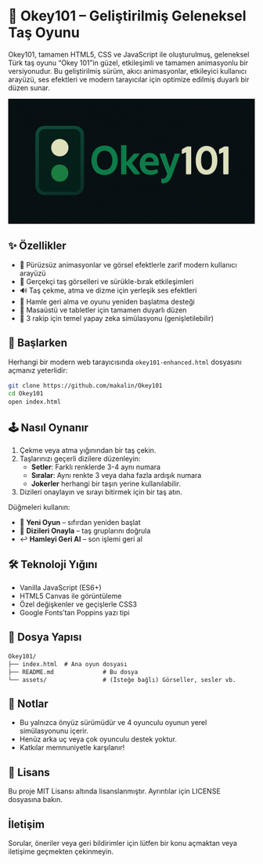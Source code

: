 # 🎲 Okey101 – Geliştirilmiş Geleneksel Taş Oyunu

Okey101, tamamen HTML5, CSS ve JavaScript ile oluşturulmuş, geleneksel Türk taş oyunu “Okey 101”in güzel, etkileşimli ve tamamen animasyonlu bir versiyonudur. Bu geliştirilmiş sürüm, akıcı animasyonlar, etkileyici kullanıcı arayüzü, ses efektleri ve modern tarayıcılar için optimize edilmiş duyarlı bir düzen sunar.

![Okey101 Logosu](okey_logo.png)

## ✨ Özellikler

- 🎨 Pürüzsüz animasyonlar ve görsel efektlerle zarif modern kullanıcı arayüzü
- 🧩 Gerçekçi taş görselleri ve sürükle-bırak etkileşimleri
- 🔊 Taş çekme, atma ve dizme için yerleşik ses efektleri
- 🔁 Hamle geri alma ve oyunu yeniden başlatma desteği
- 📱 Masaüstü ve tabletler için tamamen duyarlı düzen
- 🧠 3 rakip için temel yapay zeka simülasyonu (genişletilebilir)

## 🚀 Başlarken

Herhangi bir modern web tarayıcısında `okey101-enhanced.html` dosyasını açmanız yeterlidir:

```bash
git clone https://github.com/makalin/Okey101
cd Okey101
open index.html
```

## 🕹️ Nasıl Oynanır

1. Çekme veya atma yığınından bir taş çekin.
2. Taşlarınızı geçerli dizilere düzenleyin:
   - **Setler**: Farklı renklerde 3-4 aynı numara
   - **Sıralar**: Aynı renkte 3 veya daha fazla ardışık numara
   - **Jokerler** herhangi bir taşın yerine kullanılabilir.
3. Dizileri onaylayın ve sırayı bitirmek için bir taş atın.

Düğmeleri kullanın:
- 🔄 **Yeni Oyun** – sıfırdan yeniden başlat
- 🧩 **Dizileri Onayla** – taş gruplarını doğrula
- ↩️ **Hamleyi Geri Al** – son işlemi geri al

## 🛠️ Teknoloji Yığını

- Vanilla JavaScript (ES6+)
- HTML5 Canvas ile görüntüleme
- Özel değişkenler ve geçişlerle CSS3
- Google Fonts’tan Poppins yazı tipi

## 📂 Dosya Yapısı

```
Okey101/
├── index.html  # Ana oyun dosyası
├── README.md              # Bu dosya
└── assets/                # (İsteğe bağlı) Görseller, sesler vb.
```

## 📢 Notlar

- Bu yalnızca önyüz sürümüdür ve 4 oyunculu oyunun yerel simülasyonunu içerir.
- Henüz arka uç veya çok oyunculu destek yoktur.
- Katkılar memnuniyetle karşılanır!

## 📄 Lisans

Bu proje MIT Lisansı altında lisanslanmıştır. Ayrıntılar için LICENSE dosyasına bakın.

## İletişim

Sorular, öneriler veya geri bildirimler için lütfen bir konu açmaktan veya iletişime geçmekten çekinmeyin.
